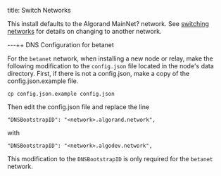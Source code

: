 title: Switch Networks

This install defaults to the Algorand MainNet? network. See [switching networks](../operations/switch_networks.md) for details on changing to another network. 

---++ DNS Configuration for betanet

For the `betanet` network, when installing a new node or relay, make the following modification to the `config.json` file located in the node's data directory.
First, if there is not a config.json, make a copy of the config.json.example file.

``` 
cp config.json.example config.json
``` 

Then edit the config.json file and replace the line

``` 
"DNSBootstrapID": "<network>.algorand.network",
``` 

with

``` 
"DNSBootstrapID": "<network>.algodev.network",
``` 

This modification to the `DNSBootstrapID` is only required for the `betanet` network.
